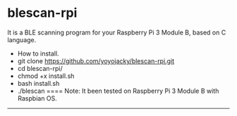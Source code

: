 # blescan-rpi
It is a BLE scanning program for your Raspberry Pi 3 Module B, based on C language. 
* How to install.
* git clone https://github.com/yoyojacky/blescan-rpi.git 
* cd blescan-rpi/
* chmod +x install.sh 
* bash install.sh 
* ./blescan
====
Note: It been tested on Raspberry Pi 3 Module B with Raspbian OS.
----
